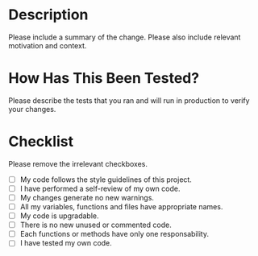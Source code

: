 # Description
Please include a summary of the change. Please also include relevant motivation and context.


# How Has This Been Tested?
Please describe the tests that you ran and will run in production to verify your changes.


# Checklist
Please remove the irrelevant checkboxes.

- [ ] My code follows the style guidelines of this project.
- [ ] I have performed a self-review of my own code.
- [ ] My changes generate no new warnings.
- [ ] All my variables, functions and files have appropriate names.
- [ ] My code is upgradable.
- [ ] There is no new unused or commented code.
- [ ] Each functions or methods have only one responsability.
- [ ] I have tested my own code.
